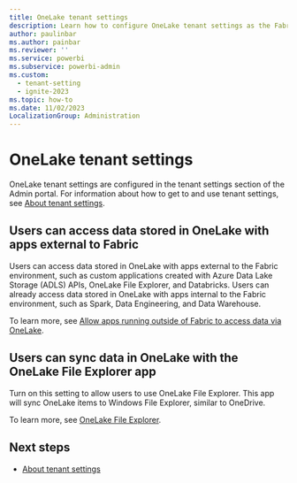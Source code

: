 ```yaml
---
title: OneLake tenant settings
description: Learn how to configure OneLake tenant settings as the Fabric administrator.
author: paulinbar
ms.author: painbar
ms.reviewer: ''
ms.service: powerbi
ms.subservice: powerbi-admin
ms.custom:
  - tenant-setting
  - ignite-2023
ms.topic: how-to
ms.date: 11/02/2023
LocalizationGroup: Administration
---
```


# OneLake tenant settings

OneLake tenant settings are configured in the tenant settings section of the Admin portal. For information about how to get to and use tenant settings, see [About tenant settings](tenant-settings-index.md).

## Users can access data stored in OneLake with apps external to Fabric

Users can access data stored in OneLake with apps external to the Fabric environment, such as custom applications created with Azure Data Lake Storage (ADLS) APIs, OneLake File Explorer, and Databricks. Users can already access data stored in OneLake with apps internal to the Fabric environment, such as Spark, Data Engineering, and Data Warehouse.

To learn more, see [Allow apps running outside of Fabric to access data via OneLake](../onelake/onelake-security.md#allow-apps-running-outside-of-fabric-to-access-data-via-onelake).

## Users can sync data in OneLake with the OneLake File Explorer app

Turn on this setting to allow users to use OneLake File Explorer. This app will sync OneLake items to Windows File Explorer, similar to OneDrive.

To learn more, see [OneLake File Explorer](../onelake/onelake-file-explorer.md).

## Next steps

* [About tenant settings](tenant-settings-index.md)
